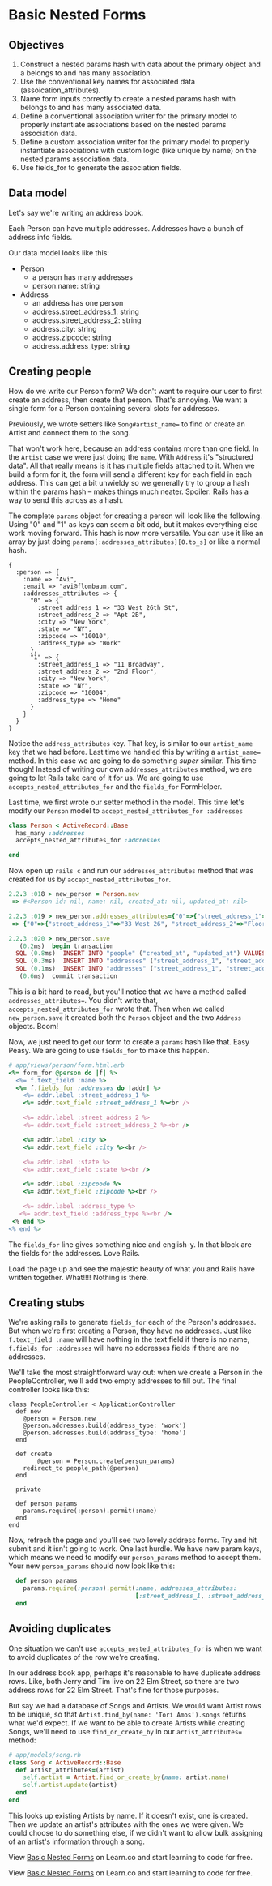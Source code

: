 # Basic Nested Forms

## Objectives

1. Construct a nested params hash with data about the primary object and a belongs to and has many association.
2. Use the conventional key names for associated data (assoication_attributes).
3. Name form inputs correctly to create a nested params hash with belongs to and has many associated data.
4. Define a conventional association writer for the primary model to properly instantiate associations based on the nested params association data.
5. Define a custom association writer for the primary model to properly instantiate associations with custom logic (like unique by name) on the nested params association data.
5. Use fields_for to generate the association fields.

## Data model

Let's say we're writing an address book.

Each Person can have multiple addresses. Addresses have a bunch of address info fields.

Our data model looks like this:

  * Person
    * a person has many addresses
    * person.name: string
  * Address
    * an address has one person
    * address.street_address_1: string
    * address.street_address_2: string
    * address.city: string
    * address.zipcode: string
    * address.address_type: string

## Creating people

How do we write our Person form? We don't want to require our user to first create an address, then create that person. That's annoying. We want a single form for a Person containing several slots for addresses.

Previously, we wrote setters like `Song#artist_name=` to find or create an Artist and connect them to the song.

That won't work here, because an address contains more than one field. In the `Artist` case we were just doing the `name`. With `Address` it's "structured data". All that really means is it has multiple fields attached to it. When we build a form
for it, the form will send a different key for each field in each address. This can get a bit unwieldy so we generally try to group a hash within the params hash – makes things much neater. Spoiler: Rails has a way to send this across as a hash.

The complete `params` object for creating a person will look like the following. Using "0" and "1" as keys can seem a bit odd, but it makes everything else work moving forward. This hash is now more versatile. You can use it like an array by just doing `params[:addresses_attributes][0.to_s]` or like a normal hash.

```
{
  :person => {
    :name => "Avi",
    :email => "avi@flombaum.com",
    :addresses_attributes => {
      "0" => {
        :street_address_1 => "33 West 26th St",
        :street_address_2 => "Apt 2B",
        :city => "New York",
        :state => "NY",
        :zipcode => "10010",
        :address_type => "Work"
      },
      "1" => {
        :street_address_1 => "11 Broadway",
        :street_address_2 => "2nd Floor",
        :city => "New York",
        :state => "NY",
        :zipcode => "10004",
        :address_type => "Home"
      }    
    }
  }
}
```

Notice the `address_attributes` key. That key, is similar to our `artist_name` key that we had before. Last time we handled this by writing a `artist_name=` method. In this case we are going to do something *super* similar. This time though! Instead of writing our own `addresses_attributes` method, we are going to let Rails take care of it for us. We are going to use `accepts_nested_attributes_for` and the `fields_for` FormHelper. 

Last time, we first wrote our setter method in the model. This time let's modify our `Person` model to `accept_nested_attributes_for :addresses`

```ruby
class Person < ActiveRecord::Base
  has_many :addresses
  accepts_nested_attributes_for :addresses

end
```

Now open up `rails c` and run our `addresses_attributes` method that was created for us by `accept_nested_attributes_for`.

```ruby
2.2.3 :018 > new_person = Person.new
 => #<Person id: nil, name: nil, created_at: nil, updated_at: nil>

2.2.3 :019 > new_person.addresses_attributes={"0"=>{"street_address_1"=>"33 West 26", "street_address_2"=>"Floor 2", "city"=>"NYC", "state"=>"NY", "zipcode"=>"10004", "address_type"=>"work1"}, "1"=>{"street_address_1"=>"11 Broadway", "street_address_2"=>"Suite 260", "city"=>"NYC", "state"=>"NY", "zipcode"=>"10004", "address_type"=>"work2"}}
 => {"0"=>{"street_address_1"=>"33 West 26", "street_address_2"=>"Floor 2", "city"=>"NYC", "state"=>"NY", "zipcode"=>"10004", "address_type"=>"work1"}, "1"=>{"street_address_1"=>"11 Broadway", "street_address_2"=>"Suite 260", "city"=>"NYC", "state"=>"NY", "zipcode"=>"10004", "address_type"=>"work2"}}

2.2.3 :020 > new_person.save
   (0.2ms)  begin transaction
  SQL (0.8ms)  INSERT INTO "people" ("created_at", "updated_at") VALUES (?, ?)  [["created_at", "2016-01-14 11:57:00.393038"], ["updated_at", "2016-01-14 11:57:00.393038"]]
  SQL (0.3ms)  INSERT INTO "addresses" ("street_address_1", "street_address_2", "city", "state", "zipcode", "address_type", "person_id", "created_at", "updated_at") VALUES (?, ?, ?, ?, ?, ?, ?, ?, ?)  [["street_address_1", "33 West 26"], ["street_address_2", "Floor 2"], ["city", "NYC"], ["state", "NY"], ["zipcode", "10004"], ["address_type", "work1"], ["person_id", 3], ["created_at", "2016-01-14 11:57:00.403152"], ["updated_at", "2016-01-14 11:57:00.403152"]]
  SQL (0.1ms)  INSERT INTO "addresses" ("street_address_1", "street_address_2", "city", "state", "zipcode", "address_type", "person_id", "created_at", "updated_at") VALUES (?, ?, ?, ?, ?, ?, ?, ?, ?)  [["street_address_1", "11 Broadway"], ["street_address_2", "Suite 260"], ["city", "NYC"], ["state", "NY"], ["zipcode", "10004"], ["address_type", "work2"], ["person_id", 3], ["created_at", "2016-01-14 11:57:00.405973"], ["updated_at", "2016-01-14 11:57:00.405973"]]
   (0.6ms)  commit transaction
```

This is a bit hard to read, but you'll notice that we have a method called `addresses_attributes=`. You didn't write that, `accepts_nested_attributes_for` wrote that. Then when we called `new_person.save` it created both the `Person` object and the two `Address` objects. Boom!

Now, we just need to get our form to create a `params` hash like that. Easy Peasy. We are going to use `fields_for` to make this happen.

```ruby
# app/views/person/form.html.erb
<%= form_for @person do |f| %>
  <%= f.text_field :name %>
  <%= f.fields_for :addresses do |addr| %>
    <%= addr.label :street_address_1 %>
    <%= addr.text_field :street_address_1 %><br />

    <%= addr.label :street_address_2 %>
    <%= addr.text_field :street_address_2 %><br />

    <%= addr.label :city %>
    <%= addr.text_field :city %><br />

    <%= addr.label :state %>
    <%= addr.text_field :state %><br />

    <%= addr.label :zipcoode %>
    <%= addr.text_field :zipcode %><br />

    <%= addr.label :address_type %>
   <%= addr.text_field :address_type %><br />
 <% end %>
<% end %>
```

The `fields_for` line gives something nice and english-y. In that block are the fields for the addresses. Love Rails.

Load the page up and see the majestic beauty of what you and Rails have written together. What!!!! Nothing is there.


## Creating stubs

We're asking rails to generate `fields_for` each of the Person's addresses. But
when we're first creating a Person, they have no addresses. Just like  `f.text_field :name` will have nothing in the text field if there is no name, `f.fields_for :addresses` will have no addresses fields if there are no addresses.

We'll take the most straightforward way out: when we create a Person in the
PeopleController, we'll add two empty addresses to fill out. The final controller
looks like this:

```
class PeopleController < ApplicationController
  def new
    @person = Person.new
    @person.addresses.build(address_type: 'work')
    @person.addresses.build(address_type: 'home')
  end

  def create    
		@person = Person.create(person_params)
    redirect_to people_path(@person)
  end

  private

  def person_params
    params.require(:person).permit(:name)
  end
end
```

Now, refresh the page and you'll see two lovely address forms. Try and hit submit and it isn't going to work. One last hurdle. We have new param keys, which means we need to modify our `person_params` method to accept them. Your new `person_params` should now look like this:

```ruby
  def person_params
    params.require(:person).permit(:name, addresses_attributes: 
                                   [:street_address_1, :street_address_2, :city, :state, :zipcode, :address_type])
  end
```


## Avoiding duplicates

One situation we can't use `accepts_nested_attributes_for` is when we want to
avoid duplicates of the row we're creating.

In our address book app, perhaps it's reasonable to have duplicate address rows.
Like, both Jerry and Tim live on 22 Elm Street, so there are two address rows
for 22 Elm Street. That's fine for those purposes.

But say we had a database of Songs and Artists. We would want Artist rows to be
unique, so that `Artist.find_by(name: 'Tori Amos').songs` returns what we'd expect.
If we want to be able to create Artists while creating Songs, we'll need to use
`find_or_create_by` in our `artist_attributes=` method:

```ruby
# app/models/song.rb
class Song < ActiveRecord::Base
  def artist_attributes=(artist)
    self.artist = Artist.find_or_create_by(name: artist.name)
    self.artist.update(artist)
  end
end
```

This looks up existing Artists by name. If it doesn't exist, one is created.
Then we update an artist's attributes with the ones we were given. We could choose
to do something else, if we didn't want to allow bulk assigning of an artist's
information through a song.

<p data-visibility='hidden'>View <a href='https://learn.co/lessons/basic-nested-forms' title='Basic Nested Forms'>Basic Nested Forms</a> on Learn.co and start learning to code for free.</p>

<p data-visibility='hidden'>View <a href='https://learn.co/lessons/basic-nested-forms'>Basic Nested Forms</a> on Learn.co and start learning to code for free.</p>
